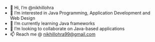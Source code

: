 - 👋 Hi, I’m @nikhillohra
- 👀 I’m interested in Java Programming, Application Development and Web Design 
- 🌱 I’m currently learning Java frameworks
- 💞️ I’m looking to collaborate on Java-based applications 
- 📫 Reach me @ nikhillohra99@gmail.com


